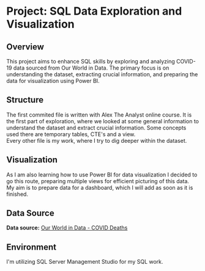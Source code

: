# Project: SQL Data Exploration and Visualization
## Overview
This project aims to enhance SQL skills by exploring and analyzing COVID-19 data sourced from Our World in Data. The primary focus is on understanding the dataset, extracting crucial information, and preparing the data for visualization using Power BI.
## Structure
The first commited file is written with Alex The Analyst online course. 
It is the first part of exploration, where we looked at some general information to understand the dataset and extract crucial information. Some concepts used there are temporary tables, CTE's and a view.  
Every other file is my work, where I try to dig deeper within the dataset.
## Visualization
As I am also learning how to use Power BI for data visualization I decided to go this route, preparing multiple views for efficient picturing of this data.  
My aim is to prepare data for a dashboard, which I will add as soon as it is finished.  
## Data Source
**Data source:** [Our World in Data - COVID Deaths](https://ourworldindata.org/covid-deaths)
## Environment
I'm utilizing SQL Server Management Studio for my SQL work.
